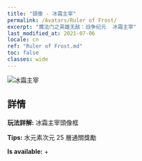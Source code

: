 ```yaml
---
title: "頭像 - 冰霜主宰"
permalink: /Avatars/Ruler of Frost/
excerpt: "魔法门之英雄无敌：战争纪元  冰霜主宰"
last_modified_at: 2021-07-06
locale: cn
ref: "Ruler of Frost.md"
toc: false
classes: wide
---
```

 ![冰霜主宰](/images/a/avatarFrame_38.png)

## 詳情

 **玩法詳解:** 冰霜主宰頭像框 

 **Tips:** 水元素次元 25 層通關獎勵 

 **Is available:**  + 

